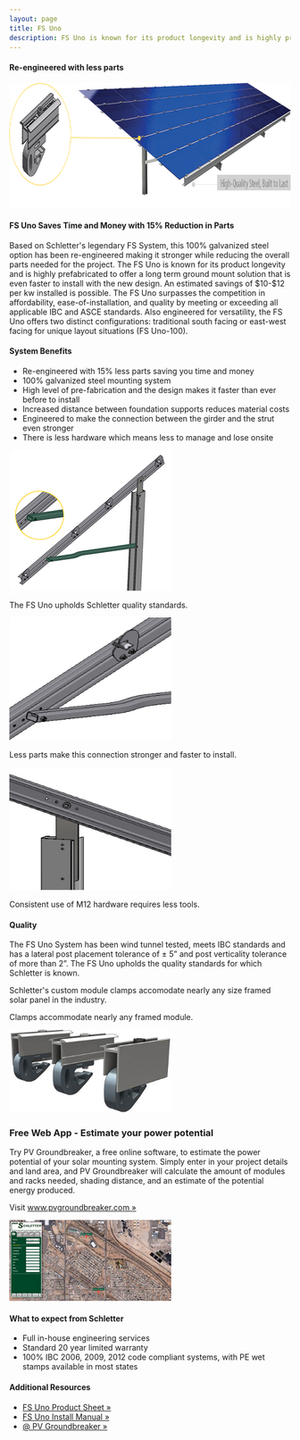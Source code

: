 ```yaml
---
layout: page
title: FS Uno
description: FS Uno is known for its product longevity and is highly prefabricated to offer a long term ground mount solution that is even faster to install with the new design.
---
```

<a class="fa fa-file-pdf-o pull-right" style="font-size:18px;color:red" target="_blank" href="support/FS-Uno-Product-Sheet.pdf"></a>
<h4>Re-engineered with less parts</h4>
<img src="images/groundmount/fs-uno-banner.png" width="835" height="225" class="center-block img-responsive" alt="FS Uno Solar Ground Mount System"/>
<div class="section"></div>
<h4>FS Uno Saves Time and Money with 15% Reduction in Parts</h4>
<section class="row">
<div class="col-md-8 col-sm-7 col-xs-12">
<p>Based on Schletter's legendary FS System, 
this 100% galvanized steel option has been re-engineered making it stronger while reducing the overall parts needed for the project.
The FS Uno is known for its product longevity and is highly prefabricated to offer a long term ground mount solution that is even faster to install with the new design. 
An estimated savings of $10-$12 per kw installed is possible. The FS Uno surpasses the competition in affordability, ease-of-installation, 
and quality by meeting or exceeding all applicable IBC and ASCE standards. Also engineered for versatility, the FS Uno offers two distinct configurations: 
traditional south facing or east-west facing for unique layout situations (FS Uno-100).
</p>

<h4>System Benefits</h4>
<ul>
 <li>Re-engineered with 15% less parts saving you time and money</li>
<li>100% galvanized steel mounting system</li>
<li>High level of pre-fabrication and the design makes it faster than ever before to install</li>
<li>Increased distance between foundation supports reduces material costs</li>
<li>Engineered to make the connection between the girder and the strut even stronger </li>
<li>There is less hardware which means less to manage and lose onsite </li>
</ul>
</div>
<div class="col-md-4 col-sm-5 col-xs-12">
<img src="images/groundmount/FS-Uno-new-strut-green-web.jpg" class="img-fluid" alt="The FS Uno Solar Mounting System"><p class="description">The FS Uno upholds Schletter quality standards.</p>
</div>
</section>
<div class="section"></div>
 <!-- <h3 class="section">Quick Installation</h3>-->
<section class="row">

<div class="col-md-6 col-xs-6">  
 <img src="images/groundmount/bent-strut.jpg" width="290" height="220" alt="Less parts and hardware make this connection stronger and faster to install."><br>
         <p class="discription">Less parts make this connection stronger and faster to install.</p>
</div>

<div class="col-md-6 col-xs-6">
<img src="images/groundmount/m12-screws.jpg" width="290" height="220" alt="Consistent use of M12 hardware requires less tools.">
 <p class="discription">Consistent use of M12 hardware requires less tools.</p>
</div>
</section>

<h4 class="section">Quality</h4>
<section class="row">
<div class="col-md-8 col-sm-7 col-xs-12">
<p>The FS Uno System has been wind tunnel tested, meets IBC standards and has a lateral post placement tolerance of ± 5” and post verticality tolerance of more than 2”. 
The FS Uno upholds the quality standards for which Schletter is known. </p>
<p>Schletter's custom module clamps accomodate nearly any size framed solar panel in the industry.</p>
</div><p class="description">Clamps accommodate nearly any framed module.</p>
<div class="col-md-4 col-sm-5 col-xs-12">
<img src="images/groundmount/rapid steel rack.jpg" width="290" alt="FS Uno Module Clamps - All Steel Rack">
</div>
</section>


<h3 class="section">Free Web App - Estimate your power potential</h3>
<section class="row">
    <div class="col-md-8 col-sm-7 col-xs-12">
<p>Try PV Groundbreaker, a free online software, to estimate the power potential of your solar mounting system. 
Simply enter in your project details and land area, and PV Groundbreaker will calculate the amount of modules and racks needed,
shading distance, and an estimate of the potential energy produced.</p><p>Visit <a href="http://www.pvgroundbreaker.com">www.pvgroundbreaker.com »</a></p>
   </div>
   <div class="col-md-8 col-sm-5 col-xs-12">
   <img src="images/groundmount/solar-tools-pvgroundbreaker.jpg" class="img-fluid" alt="FS Uno Module Clamps - All Steel Rack">
   </div>
</section>

 <div class="section"></div>

 <section class="">
  <div class="col-md-8 col-sm-7 col-xs-12 content-detail-list">
    <!--<img src="images/5-year-warranty.png" width="94" height="94"alt="Schletter Solar Mounting Systems: 5 Year Durability Warranty" />-->
    <h4>What to expect from Schletter</h4>
    <ul>
     <li>Full in-house engineering services </li>
     <li>Standard 20 year limited warranty</li>
     <li>100% IBC 2006, 2009, 2012 code compliant systems, with
PE wet stamps available in most states</li>
 </ul>

   </div>

   <div class="col-md-4 col-sm-5 col-xs-12 content-detail-sidebar">
  <h4>Additional Resources</h4>
    <ul>

   <li><a class="pdf-icon" href="support/FS-Uno-Product-Sheet.pdf" target="_blank">FS Uno Product Sheet »</a></li>
     <li><a class="pdf-icon" href="support/FS-Uno-Installation-Manual-Portrait.pdf" target="_blank">FS Uno Install Manual »</a></li>
      <li><a  href="http://www.pvgroundbreaker.com" target="_blank">@ PV Groundbreaker »</a></li>
 </ul>
 </div></section>